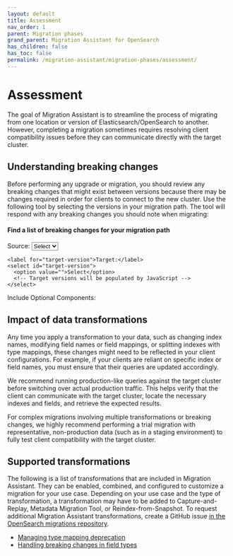 ```yaml
---
layout: default
title: Assessment
nav_order: 1
parent: Migration phases
grand_parent: Migration Assistant for OpenSearch
has_children: false
has_toc: false
permalink: /migration-assistant/migration-phases/assessment/
---
```


# Assessment

The goal of Migration Assistant is to streamline the process of migrating from one location or version of Elasticsearch/OpenSearch to another. However, completing a migration sometimes requires resolving client compatibility issues before they can communicate directly with the target cluster.


## Understanding breaking changes

Before performing any upgrade or migration, you should review any breaking changes that might exist between versions because there may be changes required in order for clients to connect to the new cluster. Use the following tool by selecting the versions in your migration path. The tool will respond with any breaking changes you should note when migrating:

<link rel="stylesheet" href="{{site.url}}{{site.baseurl}}/migration-assistant/assets/css/breaking-changes-selector.css">

<div class="breaking-changes-selector">
  <h4>Find a list of breaking changes for your migration path</h4>
  
  <div>
    <label for="source-version">Source:</label>
    <select id="source-version">
      <option value="">Select</option>
      <!-- Source versions will be populated by JavaScript -->
    </select>
    
    <label for="target-version">Target:</label>
    <select id="target-version">
      <option value="">Select</option>
      <!-- Target versions will be populated by JavaScript -->
    </select>
  </div>
  
  <div>
    <label>Include Optional Components:</label><br>
    <!-- Components will be populated by JavaScript -->
    <span id="component-checkboxes"></span>
  </div>
  
  <div id="breaking-changes-results"></div>
</div>

<div id="migration-data" 
     data-migration-paths="{{ site.data.migration-assistant.valid_migrations.migration_paths | jsonify | escape }}"
     data-breaking-changes="{{ site.data.migration-assistant.breaking-changes.breaking-changes.breaking_changes | jsonify | escape }}"
     style="display:none;"></div>

<script type="module" src="{{site.url}}{{site.baseurl}}/migration-assistant/assets/js/breaking-changes-index.js"></script>

## Impact of data transformations

Any time you apply a transformation to your data, such as changing index names, modifying field names or field mappings, or splitting indexes with type mappings, these changes might need to be reflected in your client configurations. For example, if your clients are reliant on specific index or field names, you must ensure that their queries are updated accordingly.

We recommend running production-like queries against the target cluster before switching over actual production traffic. This helps verify that the client can communicate with the target cluster, locate the necessary indexes and fields, and retrieve the expected results.

For complex migrations involving multiple transformations or breaking changes, we highly recommend performing a trial migration with representative, non-production data (such as in a staging environment) to fully test client compatibility with the target cluster.

## Supported transformations

The following is a list of transformations that are included in Migration Assistant. They can be enabled, combined, and configured to customize a migration for your use case. Depending on your use case and the type of transformation, a transformation may have to be added to Capture-and-Replay, Metadata Migration Tool, or Reindex-from-Snapshot. To request additional Migration Assistant transformations, create a GitHub issue [in the OpenSearch migrations repository](https://github.com/opensearch-project/opensearch-migrations/issues).

- [Managing type mapping deprecation]({{site.url}}{{site.baseurl}}/migration-assistant/migration-phases/migrate-metadata/handling-type-mapping-deprecation/)
- [Handling breaking changes in field types]({{site.url}}{{site.baseurl}}/migration-assistant/migration-phases/migrate-metadata/handling-field-type-breaking-changes/)
